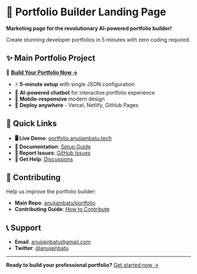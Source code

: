 # 🚀 Portfolio Builder Landing Page

**Marketing page for the revolutionary AI-powered portfolio builder!**

Create stunning developer portfolios in 5 minutes with zero coding required.

## ✨ Main Portfolio Project

🌟 **[Build Your Portfolio Now →](https://github.com/anujjainbatu/portfolio)**

- ⚡ **5-minute setup** with single JSON configuration
- 🤖 **AI-powered chatbot** for interactive portfolio experience  
- 📱 **Mobile-responsive** modern design
- 🚀 **Deploy anywhere** - Vercel, Netlify, GitHub Pages

## 🎯 Quick Links

- **🖥️ Live Demo**: [portfolio.anujjainbatu.tech](https://portfolio.anujjainbatu.tech/)
- **📘 Documentation**: [Setup Guide](https://github.com/anujjainbatu/portfolio#-quick-start-5-minutes)
- **🐛 Report Issues**: [GitHub Issues](https://github.com/anujjainbatu/portfolio/issues)
- **💬 Get Help**: [Discussions](https://github.com/anujjainbatu/portfolio/discussions)

## 🤝 Contributing

Help us improve the portfolio builder:
- **Main Repo**: [anujjainbatu/portfolio](https://github.com/anujjainbatu/portfolio)
- **Contributing Guide**: [How to Contribute](https://github.com/anujjainbatu/portfolio/blob/main/docs/CONTRIBUTING.md)

## 📞 Support

- **Email**: anujjainbatu@gmail.com
- **Twitter**: [@anujainbatu](https://twitter.com/anujainbatu)

---

**Ready to build your professional portfolio?** [Get started now →](https://github.com/anujjainbatu/portfolio)